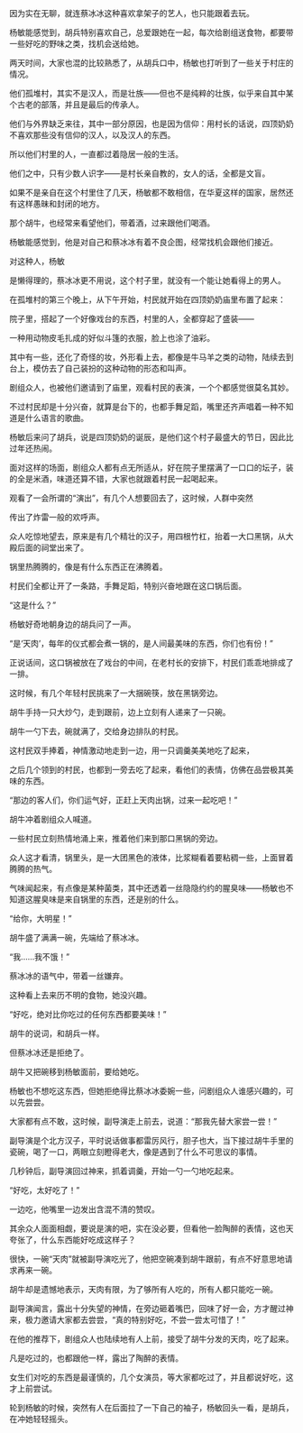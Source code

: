 因为实在无聊，就连蔡冰冰这种喜欢拿架子的艺人，也只能跟着去玩。

杨敏能感觉到，胡兵特别喜欢自己，总爱跟她在一起，每次给剧组送食物，都要带一些好吃的野味之类，找机会送给她。

两天时间，大家也混的比较熟悉了，从胡兵口中，杨敏也打听到了一些关于村庄的情况。

他们孤堆村，其实不是汉人，而是壮族——但也不是纯粹的壮族，似乎来自其中某个古老的部落，并且是最后的传承人。

他们与外界缺乏来往，其中一部分原因，也是因为信仰：用村长的话说，四顶奶奶不喜欢那些没有信仰的汉人，以及汉人的东西。

所以他们村里的人，一直都过着隐居一般的生活。

他们之中，只有少数人识字——是村长亲自教的，女人的话，全都是文盲。

如果不是亲自在这个村里住了几天，杨敏都不敢相信，在华夏这样的国家，居然还有这样愚昧和封闭的地方。

那个胡牛，也经常来看望他们，带着酒，过来跟他们喝酒。

杨敏能感觉到，他是对自己和蔡冰冰有着不良企图，经常找机会跟他们接近。

对这种人，杨敏

是懒得理的，蔡冰冰更不用说，这个村子里，就没有一个能让她看得上的男人。

在孤堆村的第三个晚上，从下午开始，村民就开始在四顶奶奶庙里布置了起来：

院子里，搭起了一个好像戏台的东西，村里的人，全都穿起了盛装——

一种用动物皮毛扎成的好似斗篷的衣服，脸上也涂了油彩。

其中有一些，还化了奇怪的妆，外形看上去，都像是牛马羊之类的动物，陆续去到台上，模仿去了自己装扮的这种动物的形态和叫声。

剧组众人，也被他们邀请到了庙里，观看村民的表演，一个个都感觉很莫名其妙。

不过村民却是十分兴奋，就算是台下的，也都手舞足蹈，嘴里还齐声唱着一种不知道是什么语言的歌曲。

杨敏后来问了胡兵，说是四顶奶奶的诞辰，是他们这个村子最盛大的节日，因此比过年还热闹。

面对这样的场面，剧组众人都有点无所适从，好在院子里摆满了一口口的坛子，装的全是米酒，味道还算不错，大家也就跟着村民一起喝起来。

观看了一会所谓的“演出”，有几个人想要回去了，这时候，人群中突然

传出了炸雷一般的欢呼声。

众人吃惊地望去，原来是有几个精壮的汉子，用四根竹杠，抬着一大口黑锅，从大殿后面的祠堂出来了。

锅里热腾腾的，像是有什么东西正在沸腾着。

村民们全都让开了一条路，手舞足蹈，特别兴奋地跟在这口锅后面。

“这是什么？”

杨敏好奇地朝身边的胡兵问了一声。

“是‘天肉’，每年的仪式都会煮一锅的，是人间最美味的东西，你们也有份！”

正说话间，这口锅被放在了戏台的中间，在老村长的安排下，村民们乖乖地排成了一排。

这时候，有几个年轻村民挑来了一大捆碗筷，放在黑锅旁边。

胡牛手持一只大炒勺，走到跟前，边上立刻有人递来了一只碗。

胡牛一勺下去，碗就满了，交给身边排队的村民。

这村民双手捧着，神情激动地走到一边，用一只调羹美美地吃了起来，

之后几个领到的村民，也都到一旁去吃了起来，看他们的表情，仿佛在品尝极其美味的东西。

“那边的客人们，你们运气好，正赶上天肉出锅，过来一起吃吧！”

胡牛冲着剧组众人喊道。

一些村民立刻热情地涌上来，推着他们来到那口黑锅的旁边。

众人这才看清，锅里头，是一大团黑色的液体，比浆糊看着要粘稠一些，上面冒着腾腾的热气。

气味闻起来，有点像是某种菌类，其中还透着一丝隐隐约约的腥臭味——杨敏也不知道这腥臭味是来自锅里的东西，还是别的什么。

“给你，大明星！”

胡牛盛了满满一碗，先端给了蔡冰冰。

“我……我不饿！”

蔡冰冰的语气中，带着一丝嫌弃。

这种看上去来历不明的食物，她没兴趣。

“好吃，绝对比你吃过的任何东西都要美味！”

胡牛的说词，和胡兵一样。

但蔡冰冰还是拒绝了。

胡牛又把碗移到杨敏面前，要给她吃。

杨敏也不想吃这东西，但她拒绝得比蔡冰冰委婉一些，问剧组众人谁感兴趣的，可以先尝尝。

大家都有点不敢，这时候，副导演走上前去，说道：“那我先替大家尝一尝！”

副导演是个北方汉子，平时说话做事都雷厉风行，胆子也大，当下接过胡牛手里的瓷碗，喝了一口，两眼立刻瞪得老大，像是遇到了什么不可思议的事情。

几秒钟后，副导演回过神来，抓着调羹，开始一勺一勺地吃起来。

“好吃，太好吃了！”

一边吃，他嘴里一边发出含混不清的赞叹。

其余众人面面相觑，要说是演的吧，实在没必要，但看他一脸陶醉的表情，这也天夸张了，什么东西能好吃成这样子？

很快，一碗“天肉”就被副导演吃光了，他把空碗凑到胡牛跟前，有点不好意思地请求再来一碗。

胡牛却是遗憾地表示，天肉有限，为了够所有人吃的，所有人都只能吃一碗。

副导演闻言，露出十分失望的神情，在旁边砸着嘴巴，回味了好一会，方才醒过神来，极力邀请大家都去尝尝，“真的特别好吃，不尝一尝太可惜了！”

在他的推荐下，剧组众人也陆续地有人上前，接受了胡牛分发的天肉，吃了起来。

凡是吃过的，也都跟他一样，露出了陶醉的表情。

女生们对吃的东西是最谨慎的，几个女演员，等大家都吃过了，并且都说好吃，这才上前尝试。

轮到杨敏的时候，突然有人在后面拉了一下自己的袖子，杨敏回头一看，是胡兵，在冲她轻轻摇头。
